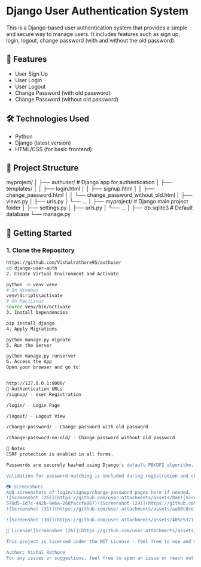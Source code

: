 # Django User Authentication System

This is a Django-based user authentication system that provides a simple and secure way to manage users. It includes features such as sign up, login, logout, change password (with and without the old password).

## 🔐 Features

- User Sign Up
- User Login
- User Logout
- Change Password (with old password)
- Change Password (without old password)

## 🛠️ Technologies Used

- Python
- Django (latest version)
- HTML/CSS (for basic frontend)

## 📁 Project Structure

myproject/
│
├── authuser/ # Django app for authentication
│ ├── templates/
│ │ ├── login.html
│ │ ├── signup.html
│ │ ├── change_password.html
│ │ └── change_password_without_old.html
│ ├── views.py
│ ├── urls.py
│ └── ...
│
├── myproject/ # Django main project folder
│ ├── settings.py
│ ├── urls.py
│ └── ...
│
├── db.sqlite3 # Default database
└── manage.py



## 🚀 Getting Started

### 1. Clone the Repository

```bash
https://github.com/Vishalrathore95/authuser
cd django-user-auth
2. Create Virtual Environment and Activate

python -m venv venv
# On Windows
venv\Scripts\activate
# On Mac/Linux
source venv/bin/activate
3. Install Dependencies

pip install django
4. Apply Migrations

python manage.py migrate
5. Run the Server

python manage.py runserver
6. Access the App
Open your browser and go to:


http://127.0.0.1:8000/
🔑 Authentication URLs
/signup/ - User Registration

/login/ - Login Page

/logout/ - Logout View

/change-password/ - Change password with old password

/change-password-no-old/ - Change password without old password

📌 Notes
CSRF protection is enabled in all forms.

Passwords are securely hashed using Django's default PBKDF2 algorithm.

Validation for password matching is included during registration and change password.

📷 Screenshots 
Add screenshots of login/signup/change-password pages here if needed.
![Screenshot (26)](https://github.com/user-attachments/assets/8a6![Screenshot (28)](https://github.com/user-attachments/assets/3aa7281c-1af3-4cea-bebe-a37fef46d956)
578d5-1d7c-442b-9e6a-268faccfa867)![Screenshot (29)](https://github.com/user-attachments/assets/d5da4dcf-4cd0-4656-913c-d9a6c024e8bc)
![Screenshot (31)](https://github.com/user-attachments/assets/aa88c0ce-e66e-495a-938b-2d02ebcead74)

![Screenshot (30)](https://github.com/user-attachments/assets/405e5371-5211-4e06-83a1-03d00374eaa2)

📄 License![Screenshot (26)](https://github.com/user-attachments/assets/630976b0-0495-40ac-a8f1-52fc36e3b9ec)

This project is licensed under the MIT License - feel free to use and modify it.

Author: Vishal Rathore
For any issues or suggestions, feel free to open an issue or reach out.
